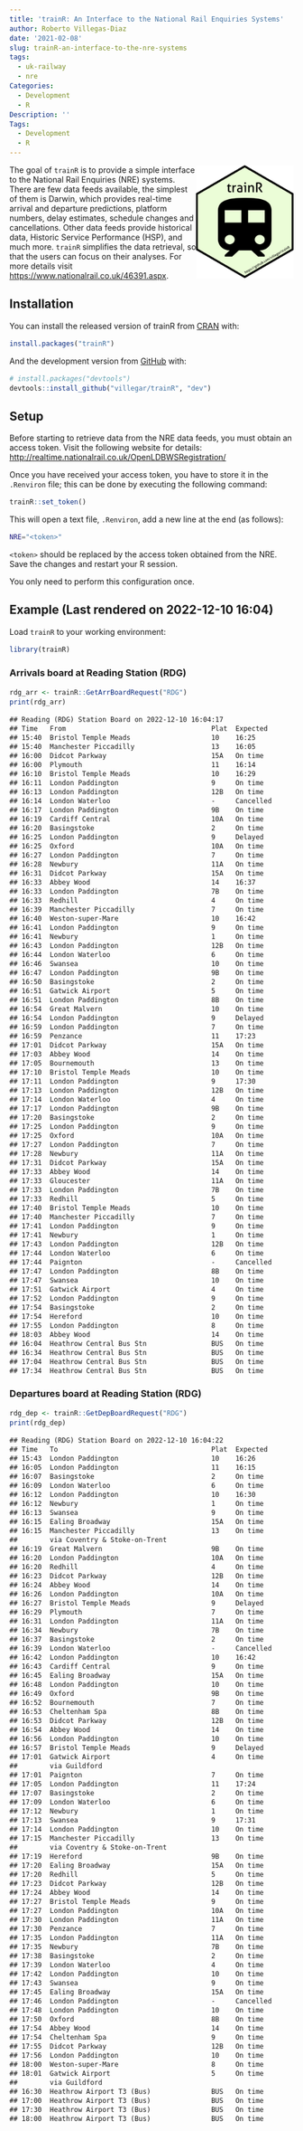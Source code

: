 ```yaml
---
title: 'trainR: An Interface to the National Rail Enquiries Systems'
author: Roberto Villegas-Diaz
date: '2021-02-08'
slug: trainR-an-interface-to-the-nre-systems
tags:
  - uk-railway
  - nre
Categories:
  - Development
  - R
Description: ''
Tags:
  - Development
  - R
---
```


<img src="https://raw.githubusercontent.com/villegar/trainR/main/inst/images/logo.png" alt="logo" align="right" height=200px/>

The goal of `trainR` is to provide a simple interface to the 
National Rail Enquiries (NRE) systems. There are few data feeds 
available, the simplest of them is Darwin, which provides real-time 
arrival and departure predictions, platform numbers, delay estimates, 
schedule changes and cancellations. Other data feeds provide historical 
data, Historic Service Performance (HSP), and much more. `trainR` 
simplifies the data retrieval, so that the users can focus on their 
analyses. For more details visit 
https://www.nationalrail.co.uk/46391.aspx.

## Installation

You can install the released version of trainR from [CRAN](https://CRAN.R-project.org) with:

``` r
install.packages("trainR")
```

And the development version from [GitHub](https://github.com/) with:

``` r
# install.packages("devtools")
devtools::install_github("villegar/trainR", "dev")
```

## Setup
Before starting to retrieve data from the NRE data feeds, you must obtain an access token. 
Visit the following website for details: http://realtime.nationalrail.co.uk/OpenLDBWSRegistration/

Once you have received your access token, you have to store it in the `.Renviron` file; this can be 
done by executing the following command:


```r
trainR::set_token()
```

This will open a text file, `.Renviron`, add a new line at the end (as follows):

```bash
NRE="<token>"
```

`<token>` should be replaced by the access token obtained from the NRE. Save the changes and restart 
your R session.

You only need to perform this configuration once.

## Example (Last rendered on 2022-12-10 16:04)

Load `trainR` to your working environment:

```r
library(trainR)
```

### Arrivals board at Reading Station (RDG)


```r
rdg_arr <- trainR::GetArrBoardRequest("RDG")
print(rdg_arr)
```

```
## Reading (RDG) Station Board on 2022-12-10 16:04:17
## Time   From                                    Plat  Expected
## 15:40  Bristol Temple Meads                    10    16:25
## 15:40  Manchester Piccadilly                   13    16:05
## 16:00  Didcot Parkway                          15A   On time
## 16:00  Plymouth                                11    16:14
## 16:10  Bristol Temple Meads                    10    16:29
## 16:11  London Paddington                       9     On time
## 16:13  London Paddington                       12B   On time
## 16:14  London Waterloo                         -     Cancelled
## 16:17  London Paddington                       9B    On time
## 16:19  Cardiff Central                         10A   On time
## 16:20  Basingstoke                             2     On time
## 16:25  London Paddington                       9     Delayed
## 16:25  Oxford                                  10A   On time
## 16:27  London Paddington                       7     On time
## 16:28  Newbury                                 11A   On time
## 16:31  Didcot Parkway                          15A   On time
## 16:33  Abbey Wood                              14    16:37
## 16:33  London Paddington                       7B    On time
## 16:33  Redhill                                 4     On time
## 16:39  Manchester Piccadilly                   7     On time
## 16:40  Weston-super-Mare                       10    16:42
## 16:41  London Paddington                       9     On time
## 16:41  Newbury                                 1     On time
## 16:43  London Paddington                       12B   On time
## 16:44  London Waterloo                         6     On time
## 16:46  Swansea                                 10    On time
## 16:47  London Paddington                       9B    On time
## 16:50  Basingstoke                             2     On time
## 16:51  Gatwick Airport                         5     On time
## 16:51  London Paddington                       8B    On time
## 16:54  Great Malvern                           10    On time
## 16:54  London Paddington                       9     Delayed
## 16:59  London Paddington                       7     On time
## 16:59  Penzance                                11    17:23
## 17:01  Didcot Parkway                          15A   On time
## 17:03  Abbey Wood                              14    On time
## 17:05  Bournemouth                             13    On time
## 17:10  Bristol Temple Meads                    10    On time
## 17:11  London Paddington                       9     17:30
## 17:13  London Paddington                       12B   On time
## 17:14  London Waterloo                         4     On time
## 17:17  London Paddington                       9B    On time
## 17:20  Basingstoke                             2     On time
## 17:25  London Paddington                       9     On time
## 17:25  Oxford                                  10A   On time
## 17:27  London Paddington                       7     On time
## 17:28  Newbury                                 11A   On time
## 17:31  Didcot Parkway                          15A   On time
## 17:33  Abbey Wood                              14    On time
## 17:33  Gloucester                              11A   On time
## 17:33  London Paddington                       7B    On time
## 17:33  Redhill                                 5     On time
## 17:40  Bristol Temple Meads                    10    On time
## 17:40  Manchester Piccadilly                   7     On time
## 17:41  London Paddington                       9     On time
## 17:41  Newbury                                 1     On time
## 17:43  London Paddington                       12B   On time
## 17:44  London Waterloo                         6     On time
## 17:44  Paignton                                -     Cancelled
## 17:47  London Paddington                       8B    On time
## 17:47  Swansea                                 10    On time
## 17:51  Gatwick Airport                         4     On time
## 17:52  London Paddington                       9     On time
## 17:54  Basingstoke                             2     On time
## 17:54  Hereford                                10    On time
## 17:55  London Paddington                       8     On time
## 18:03  Abbey Wood                              14    On time
## 16:04  Heathrow Central Bus Stn                BUS   On time
## 16:34  Heathrow Central Bus Stn                BUS   On time
## 17:04  Heathrow Central Bus Stn                BUS   On time
## 17:34  Heathrow Central Bus Stn                BUS   On time
```

### Departures board at Reading Station (RDG)


```r
rdg_dep <- trainR::GetDepBoardRequest("RDG")
print(rdg_dep)
```

```
## Reading (RDG) Station Board on 2022-12-10 16:04:22
## Time   To                                      Plat  Expected
## 15:43  London Paddington                       10    16:26
## 16:05  London Paddington                       11    16:15
## 16:07  Basingstoke                             2     On time
## 16:09  London Waterloo                         6     On time
## 16:12  London Paddington                       10    16:30
## 16:12  Newbury                                 1     On time
## 16:13  Swansea                                 9     On time
## 16:15  Ealing Broadway                         15A   On time
## 16:15  Manchester Piccadilly                   13    On time
##        via Coventry & Stoke-on-Trent           
## 16:19  Great Malvern                           9B    On time
## 16:20  London Paddington                       10A   On time
## 16:20  Redhill                                 4     On time
## 16:23  Didcot Parkway                          12B   On time
## 16:24  Abbey Wood                              14    On time
## 16:26  London Paddington                       10A   On time
## 16:27  Bristol Temple Meads                    9     Delayed
## 16:29  Plymouth                                7     On time
## 16:31  London Paddington                       11A   On time
## 16:34  Newbury                                 7B    On time
## 16:37  Basingstoke                             2     On time
## 16:39  London Waterloo                         -     Cancelled
## 16:42  London Paddington                       10    16:42
## 16:43  Cardiff Central                         9     On time
## 16:45  Ealing Broadway                         15A   On time
## 16:48  London Paddington                       10    On time
## 16:49  Oxford                                  9B    On time
## 16:52  Bournemouth                             7     On time
## 16:53  Cheltenham Spa                          8B    On time
## 16:53  Didcot Parkway                          12B   On time
## 16:54  Abbey Wood                              14    On time
## 16:56  London Paddington                       10    On time
## 16:57  Bristol Temple Meads                    9     Delayed
## 17:01  Gatwick Airport                         4     On time
##        via Guildford                           
## 17:01  Paignton                                7     On time
## 17:05  London Paddington                       11    17:24
## 17:07  Basingstoke                             2     On time
## 17:09  London Waterloo                         6     On time
## 17:12  Newbury                                 1     On time
## 17:13  Swansea                                 9     17:31
## 17:14  London Paddington                       10    On time
## 17:15  Manchester Piccadilly                   13    On time
##        via Coventry & Stoke-on-Trent           
## 17:19  Hereford                                9B    On time
## 17:20  Ealing Broadway                         15A   On time
## 17:20  Redhill                                 5     On time
## 17:23  Didcot Parkway                          12B   On time
## 17:24  Abbey Wood                              14    On time
## 17:27  Bristol Temple Meads                    9     On time
## 17:27  London Paddington                       10A   On time
## 17:30  London Paddington                       11A   On time
## 17:30  Penzance                                7     On time
## 17:35  London Paddington                       11A   On time
## 17:35  Newbury                                 7B    On time
## 17:38  Basingstoke                             2     On time
## 17:39  London Waterloo                         4     On time
## 17:42  London Paddington                       10    On time
## 17:43  Swansea                                 9     On time
## 17:45  Ealing Broadway                         15A   On time
## 17:46  London Paddington                       -     Cancelled
## 17:48  London Paddington                       10    On time
## 17:50  Oxford                                  8B    On time
## 17:54  Abbey Wood                              14    On time
## 17:54  Cheltenham Spa                          9     On time
## 17:55  Didcot Parkway                          12B   On time
## 17:56  London Paddington                       10    On time
## 18:00  Weston-super-Mare                       8     On time
## 18:01  Gatwick Airport                         5     On time
##        via Guildford                           
## 16:30  Heathrow Airport T3 (Bus)               BUS   On time
## 17:00  Heathrow Airport T3 (Bus)               BUS   On time
## 17:30  Heathrow Airport T3 (Bus)               BUS   On time
## 18:00  Heathrow Airport T3 (Bus)               BUS   On time
```
